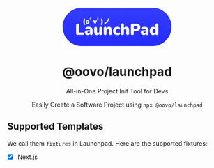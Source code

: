<p align="center">
  <picture>
  <img src="https://github.com/oovolabs/launchpad/blob/main/assets/logo.png?raw=true" width="250" alt="Logo for Launchpad">
</picture>
</p>

<h1 align="center">
  @oovo/launchpad
</h1>

<p align="center">
  All-in-One Project Init Tool for Devs
</p>

<p align="center">
    Easily Create a Software Project using <code>npx @oovo/launchpad</code>
</p>

## Supported Templates
We call them `fixtures` in Launchpad. Here are the supported fixtures:
- [x] Next.js